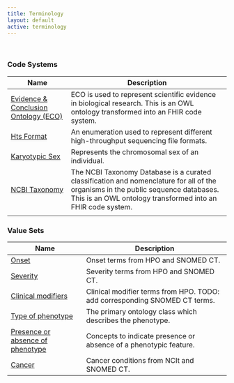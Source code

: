 ```yaml
---
title: Terminology
layout: default
active: terminology
---
```

<!-- { :.no_toc } -->
<!-- TOC  the css styling for this is \pages\assets\css\project.css under 'markdown-toc'-->
<!-- * Do not remove this line (it will not be displayed)
{:toc} -->
<!-- end TOC -->

<br/>

### Code Systems

<table>
<thead>
<tr>
<th>Name</th>
<th>Description</th>
</tr>
</thead>
<tbody>
<tr>
<td><a href="https://github.com/evidenceontology/evidenceontology/">Evidence &amp; Conclusion Ontology (ECO)</a></td>
<td>ECO is used to represent scientific evidence in biological research. This is an OWL ontology transformed into an FHIR code system.</td>
</tr>
<tr>
<td><a href="CodeSystem-hts-format.html">Hts Format</a></td>
<td>An enumeration used to represent different high-throughput sequencing file formats.</td>
</tr>
<tr>
<td><a href="CodeSystem-karyotypic-sex.html">Karyotypic Sex</a></td>
<td>Represents the chromosomal sex of an individual.</td>
</tr>
<tr>
<td><a href="https://www.ncbi.nlm.nih.gov/taxonomy">NCBI Taxonomy</a></td>
<td>The NCBI Taxonomy Database is a curated classification and nomenclature for all of the organisms in the public sequence databases. This is an OWL ontology transformed into an FHIR code system.</td>
</tr>
<tr>
<td><a href=""></a></td>
<td></td>
</tr>

</tbody>
</table>

### Value Sets

<table>
<thead>
<tr>
<th>Name</th>
<th>Description</th>
</tr>
</thead>
<tbody>
<tr>
<td><a href="ValueSet-onset.html">Onset</a></td>
<td>Onset terms from HPO and SNOMED CT.</td>
</tr>
<tr>
<td><a href="ValueSet-phenotypic-feature-severity.html">Severity</a></td>
<td>Severity terms from HPO and SNOMED CT.</td>
</tr>
<tr>
<td><a href="ValueSet-phenotypic-feature-modifier.html">Clinical modifiers</a></td>
<td>Clinical modifier terms from HPO. TODO: add corresponding SNOMED CT terms.</td>
</tr>
<tr>
<td><a href="ValueSet-phenotypic-feature-type.html">Type of phenotype</a></td>
<td>The primary ontology class which describes the phenotype.</td>
</tr>
<tr>
<td><a href="ValueSet-phenotypic-feature-presence.html">Presence or absence of phenotype</a></td>
<td>Concepts to indicate presence or absence of a phenotypic feature.</td>
</tr>
<tr>
<td><a href="ValueSet-cancer.html">Cancer</a></td>
<td>Cancer conditions from NCIt and SNOMED CT.</td>
</tr>
</tbody>
</table>

